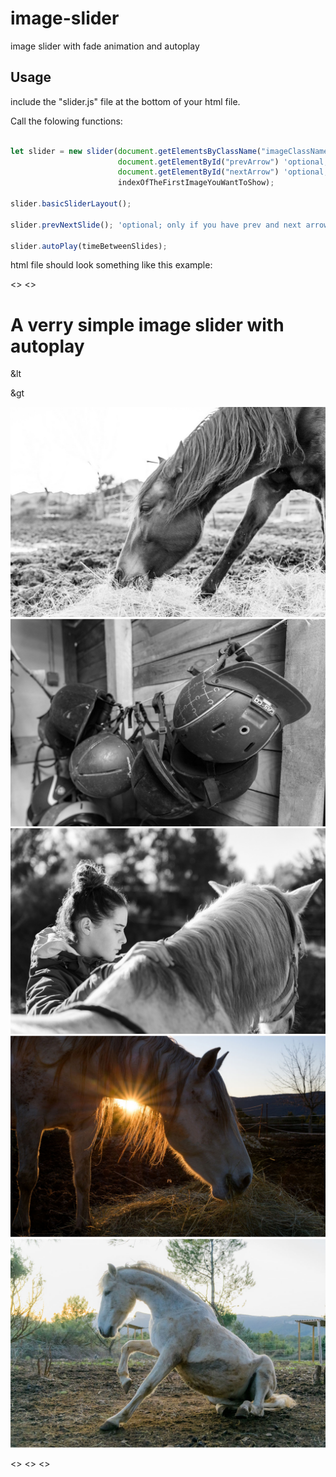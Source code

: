 # image-slider
image slider with fade animation and autoplay

## Usage

include the "slider.js" file at the bottom of your html file.

Call the folowing functions:

```javascript

let slider = new slider(document.getElementsByClassName("imageClassName"),
                        document.getElementById("prevArrow") 'optional; replace with null.'
                        document.getElementById("nextArrow") 'optional; replace with null.'
                        indexOfTheFirstImageYouWantToShow);

slider.basicSliderLayout();

slider.prevNextSlide(); 'optional; only if you have prev and next arrow.'

slider.autoPlay(timeBetweenSlides);


```

html file should look something like this example:

<dl>

<!DOCTYPE html>
<html>

<>
    <head>
        <meta charset="utf-8">
        <title>slider</title>
        <link rel="stylesheet" href="./main.css">
    </head>
<>
    <body>
        <h1>A verry simple image slider with autoplay</h1>
        <div class="sliderWrapper">
            <p id="prev">&lt</p>
            <p id="next">&gt</p>
            <img class="sliderImage" src="./media/1.jpg" alt="img">
            <img class="sliderImage" src="./media/2.jpg" alt="img">
            <img class="sliderImage" src="./media/3.jpg" alt="img">
            <img class="sliderImage" src="./media/4.jpg" alt="img">
            <img class="sliderImage" src="./media/5.jpg" alt="img">
        </div>



<>
        <script src="./slider.js"></script>
<>
        <script>

            <>

            ```javascript

            let slider = new Slider(document.getElementsByClassName("sliderImage"),
            document.getElementById("prev"), document.getElementById("next"), 0);

            slider.basicSliderLayout();
                    
            slider.prevNextSlide();
                    
            slider.autoPlay(7000);

            ```

<>
        </script>
<>        
    </body>
</html>
